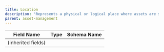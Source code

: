 ```yaml
---
title: Location
description: "Represents a physical or logical place where assets are stored, used, or serviced."
parent: asset-management
---
```


| Field Name | Type | Schema Name |
|------------|------|-------------|
| (inherited fields) | | |
